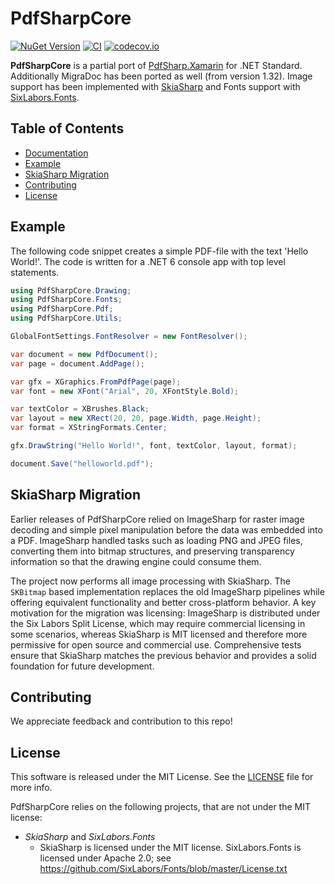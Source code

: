 # PdfSharpCore

[![NuGet Version](https://img.shields.io/nuget/v/PdfSharpCore.svg)](https://www.nuget.org/packages/PdfSharpCore/)
[![CI](https://github.com/ststeiger/PdfSharpCore/actions/workflows/build.yml/badge.svg)](https://github.com/ststeiger/PdfSharpCore/actions/workflows/build.yml)
[![codecov.io](https://codecov.io/github/ststeiger/PdfSharpCore/coverage.svg?branch=master)](https://codecov.io/github/ststeiger/PdfSharpCore?branch=master)

**PdfSharpCore** is a partial port of [PdfSharp.Xamarin](https://github.com/roceh/PdfSharp.Xamarin/) for .NET Standard.
Additionally MigraDoc has been ported as well (from version 1.32).
Image support has been implemented with [SkiaSharp](https://github.com/mono/SkiaSharp) and Fonts support with [SixLabors.Fonts](https://github.com/SixLabors/Fonts).


## Table of Contents

- [Documentation](docs/index.md)
- [Example](#example)
- [SkiaSharp Migration](#skiasharp-migration)
- [Contributing](#contributing)
- [License](#license)


## Example

The following code snippet creates a simple PDF-file with the text 'Hello World!'.
The code is written for a .NET 6 console app with top level statements.

```csharp
using PdfSharpCore.Drawing;
using PdfSharpCore.Fonts;
using PdfSharpCore.Pdf;
using PdfSharpCore.Utils;

GlobalFontSettings.FontResolver = new FontResolver();

var document = new PdfDocument();
var page = document.AddPage();

var gfx = XGraphics.FromPdfPage(page);
var font = new XFont("Arial", 20, XFontStyle.Bold);

var textColor = XBrushes.Black;
var layout = new XRect(20, 20, page.Width, page.Height);
var format = XStringFormats.Center;

gfx.DrawString("Hello World!", font, textColor, layout, format);

document.Save("helloworld.pdf");
```

## SkiaSharp Migration

Earlier releases of PdfSharpCore relied on ImageSharp for raster image decoding and simple pixel manipulation before the data was embedded into a PDF. ImageSharp handled tasks such as loading PNG and JPEG files, converting them into bitmap structures, and preserving transparency information so that the drawing engine could consume them.

The project now performs all image processing with SkiaSharp. The `SKBitmap` based implementation replaces the old ImageSharp pipelines while offering equivalent functionality and better cross-platform behavior. A key motivation for the migration was licensing: ImageSharp is distributed under the Six Labors Split License, which may require commercial licensing in some scenarios, whereas SkiaSharp is MIT licensed and therefore more permissive for open source and commercial use. Comprehensive tests ensure that SkiaSharp matches the previous behavior and provides a solid foundation for future development.

## Contributing

We appreciate feedback and contribution to this repo!


## License

This software is released under the MIT License. See the [LICENSE](LICENCE.md) file for more info.

PdfSharpCore relies on the following projects, that are not under the MIT license:

* *SkiaSharp* and *SixLabors.Fonts*
  * SkiaSharp is licensed under the MIT license. SixLabors.Fonts is licensed under Apache 2.0; see https://github.com/SixLabors/Fonts/blob/master/License.txt